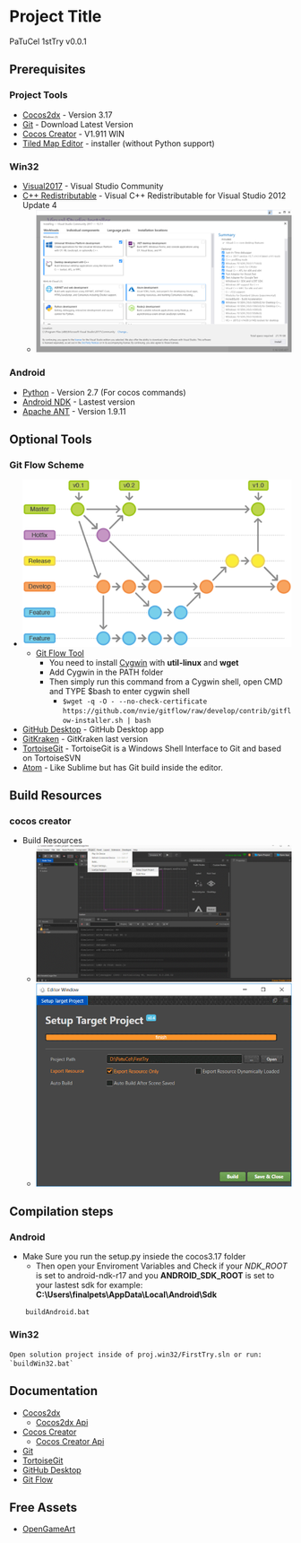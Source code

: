 # Project Title


PaTuCel 1stTry v0.0.1

## Prerequisites

### Project Tools
* [Cocos2dx](http://www.cocos2d-x.org/download) - Version 3.17
* [Git](https://git-scm.com/) - Download Latest Version
* [Cocos Creator](http://www.cocos2d-x.org/creator) - V1.911 WIN
* [Tiled Map Editor](https://thorbjorn.itch.io/tiled) - installer (without Python support)

### Win32
* [Visual2017](https://www.visualstudio.com/es/free-developer-offers/) - Visual Studio Community
* [C++ Redistributable](https://www.microsoft.com/en-us/download/details.aspx?id=30679#) - Visual C++ Redistributable for Visual Studio 2012 Update 4
	* ![alt text](https://github.com/PatuCel/FirstTry/blob/master/docs/Visual2017.png)

### Android
* [Python](https://www.python.org/downloads/windows/) - Version 2.7 (For cocos commands)
* [Android NDK](https://developer.android.com/ndk/downloads/) - Lastest version
* [Apache ANT](https://ant.apache.org/bindownload.cgi) - Version 1.9.11

## Optional Tools

### Git Flow Scheme
* ![alt text](https://github.com/PatuCel/FirstTry/blob/Develop/docs/git-workflow-release-cycle-4maintenance.png)
	* [Git Flow Tool](https://github.com/nvie/gitflow/wiki/Windows)
		* You need to install [Cygwin](http://www.cygwin.com/) with **util-linux** and **wget**
		* Add Cygwin in the PATH folder 
		* Then simply run this command from a Cygwin shell, open CMD and TYPE $bash to enter cygwin shell
			* ```$wget -q -O - --no-check-certificate https://github.com/nvie/gitflow/raw/develop/contrib/gitflow-installer.sh | bash```
* [GitHub Desktop](https://desktop.github.com/) - GitHub Desktop app
* [GitKraken](https://www.gitkraken.com/download) - GitKraken last version
* [TortoiseGit](https://tortoisegit.org/) - TortoiseGit is a Windows Shell Interface to Git and based on TortoiseSVN
* [Atom](https://atom.io/) - Like Sublime but has Git build inside the editor.

## Build Resources

### cocos creator

* Build Resources
	* ![alt text](https://github.com/PatuCel/FirstTry/blob/Develop/docs/cocosCreatorSetup.png)
	* ![alt text](https://github.com/PatuCel/FirstTry/blob/Develop/docs/cocosCreatorBuild.png)

## Compilation steps

### Android
* Make Sure you run the setup.py insiede the cocos3.17 folder
	* Then open your Enviroment Variables and Check if your *NDK_ROOT* is set to android-ndk-r17 and you **ANDROID_SDK_ROOT** is set to your lastest sdk for example: **C:\Users\finalpets\AppData\Local\Android\Sdk**
```
	buildAndroid.bat
```
### Win32
	Open solution project inside of proj.win32/FirstTry.sln or run:
	`buildWin32.bat`

## Documentation

* [Cocos2dx](http://www.cocos2d-x.org/docs/cocos2d-x/en/index.html)
	* [Cocos2dx Api](http://www.cocos2d-x.org/docs/api-ref/cplusplus/v3x/)
* [Cocos Creator](http://cocos2d-x.org/docs/creator/manual/en/)
	* [Cocos Creator Api](http://www.cocos2d-x.org/docs/creator/api/en/)
* [Git](https://git-scm.com/doc)
* [TortoiseGit](https://tortoisegit.org/docs/tortoisegit/)
* [GitHub Desktop](https://help.github.com/desktop/)
* [Git Flow](https://github.com/nvie/gitflow/wiki)

## Free Assets

* [OpenGameArt](https://opengameart.org/)

